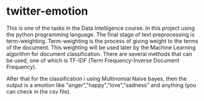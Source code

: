 # twitter-emotion
This is one of the tasks in the Data Intelligence course. In this project using the python programming language.
The final stage of text preprocessing is term-weighting. Term-weighting is the process of giving weight to the terms of the document. This weighting will be used later by the Machine Learning algorithm for document classification. There are several methods that can be used, one of which is TF-IDF (Term Frequency-Inverse Document Frequency).

After that for the classification i using Multinomial Naive bayes, then the output is a emotion like "anger","happy","love","sadness" and anything (you can check in the csv file).

